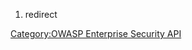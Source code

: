 1.  redirect

[Category:OWASP Enterprise Security
API](Category:OWASP_Enterprise_Security_API "wikilink")